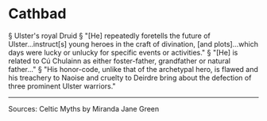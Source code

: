 # Cathbad
§ Ulster's royal Druid
§ "[He] repeatedly foretells the future of Ulster...instruct[s] young heroes in the craft of divination, [and plots]...which days were lucky or unlucky for specific events or activities."
§ "[He] is related to Cú Chulainn as either foster-father, grandfather or natural father..."
§ "His honor-code, unlike that of the archetypal hero, is flawed and his treachery to Naoise and cruelty to Deirdre bring about the defection of three prominent Ulster warriors."

----------------------------------------------------------------------------------------------------------------------------------------------------------------
Sources:
	Celtic Myths by Miranda Jane Green


